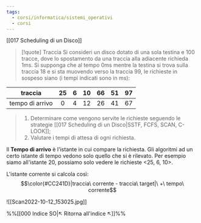 ```yaml
---
tags:
  - corsi/informatica/sistemi_operativi
  - corsi
---
```

[[017 Scheduling di un Disco]]

> [!quote] Traccia
> Si consideri un disco dotato di una sola testina e 100 tracce, dove lo spostamento da una traccia alla adiacente richieda 1ms. Si supponga che al tempo 0ms mentre la testina si trova sulla traccia   18 e si sta muovendo verso la traccia 99, le richieste in sospeso siano (i tempi indicati sono in ms):
>
|     traccia     | 25  |  6  | 10  | 66  | 51  | 97  |
|:---------------:|:---:|:---:|:---:|:---:|:---:|:---:|
| tempo di arrivo |  0  |  4  | 12  | 26  | 41  | 67  |
>
> 1. Determinare come vengono servite le richieste seguendo le strategie [[017 Scheduling di un Disco|SSTF, FCFS, SCAN, C-LOOK]];
> 2. Valutare i tempi di attesa di ogni richiesta.

Il **Tempo di arrivo** è l'istante in cui compare la richiesta. Gli algoritmi ad un certo istante di tempo vedono solo quello che si è rilevato. 
Per esempio siamo all'istante 20, possiamo solo vedere le richieste <25, 6, 10>.

L'istante corrente si calcola così: $$\color{#CC241D}|traccia\ corrente - traccia\ target|\ +\ tempo\ corrente$$

![[Scan2022-10-12_153025.jpg]]

%%[[000 Indice SO|↖ Ritorna all'indice ↖]]%%